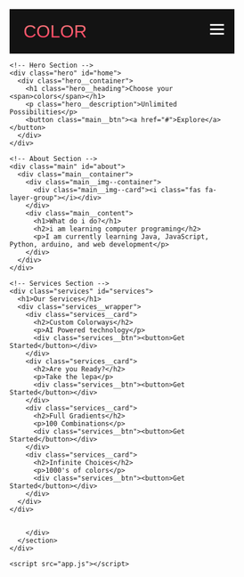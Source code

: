 <!DOCTYPE html>
<html lang="en">
  <head>
    <meta charset="UTF-8" />
    <meta name="viewport" content="width=device-width, initial-scale=1.0" />
    <title>Scroll Website</title>
    <link rel="stylesheet" href="styles.css" />
    <link
      rel="stylesheet"
      href="https://use.fontawesome.com/releases/v5.14.0/css/all.css"
      integrity="sha384-HzLeBuhoNPvSl5KYnjx0BT+WB0QEEqLprO+NBkkk5gbc67FTaL7XIGa2w1L0Xbgc"
      crossorigin="anonymous"
    />
  </head>
  <body>
    <!-- Navbar Section -->
    <nav class="navbar">
      <div class="navbar__container">
        <a href="#home" id="navbar__logo">COLOR</a>
        <div class="navbar__toggle" id="mobile-menu">
          <span class="bar"></span> <span class="bar"></span>
          <span class="bar"></span>
        </div>
        <ul class="navbar__menu">
          <li class="navbar__item">
            <a href="#home" class="navbar__links" id="home-page">Home</a>
          </li>
          <li class="navbar__item">
            <a href="#about" class="navbar__links" id="about-page">About</a>
          </li>
          <li class="navbar__item">
            <a href="#services" class="navbar__links" id="services-page"
              >Services</a
            >
          </li>
          <li class="navbar__btn">
            <a href="#sign-up" class="button" id="signup">Sign Up</a>
          </li>
        </ul>
      </div>
    </nav>

    <!-- Hero Section -->
    <div class="hero" id="home">
      <div class="hero__container">
        <h1 class="hero__heading">Choose your <span>colors</span></h1>
        <p class="hero__description">Unlimited Possibilities</p>
        <button class="main__btn"><a href="#">Explore</a></button>
      </div>
    </div>

    <!-- About Section -->
    <div class="main" id="about">
      <div class="main__container">
        <div class="main__img--container">
          <div class="main__img--card"><i class="fas fa-layer-group"></i></div>
        </div>
        <div class="main__content">
          <h1>What do i do?</h1>
          <h2>i am learning computer programing</h2>
          <p>I am currently learning Java, JavaScript, Python, arduino, and web development</p>
        </div>
      </div>
    </div>

    <!-- Services Section -->
    <div class="services" id="services">
      <h1>Our Services</h1>
      <div class="services__wrapper">
        <div class="services__card">
          <h2>Custom Colorways</h2>
          <p>AI Powered technology</p>
          <div class="services__btn"><button>Get Started</button></div>
        </div>
        <div class="services__card">
          <h2>Are you Ready?</h2>
          <p>Take the lepa</p>
          <div class="services__btn"><button>Get Started</button></div>
        </div>
        <div class="services__card">
          <h2>Full Gradients</h2>
          <p>100 Combinations</p>
          <div class="services__btn"><button>Get Started</button></div>
        </div>
        <div class="services__card">
          <h2>Infinite Choices</h2>
          <p>1000's of colors</p>
          <div class="services__btn"><button>Get Started</button></div>
        </div>
      </div>
    </div>

   
        </div>
      </section>
    </div>

    <script src="app.js"></script>
  </body>
</html>

<style>
  * {
    box-sizing: border-box;
    margin: 0;
    padding: 0;
    font-family: "Kumbh Sans", sans-serif;
    scroll-behavior: smooth;
  }

  .navbar {
    background: #131313;
    height: 80px;
    display: flex;
    justify-content: center;
    align-items: center;
    font-size: 1.2rem;
    position: sticky;
    top: 0;
    z-index: 999;
  }

  .navbar__container {
    display: flex;
    justify-content: space-between;
    height: 80px;
    z-index: 1;
    width: 100%;
    max-width: 1300px;
    margin: 0 auto;
    padding: 0 50px;
  }

  #navbar__logo {
    background-color: #ff8177;
    background-image: linear-gradient(to top, #ff0844 0%, #ffb199 100%);
    background-size: 100%;
    -webkit-background-clip: text;
    -moz-background-clip: text;
    -webkit-text-fill-color: transparent;
    -moz-text-fill-color: transparent;
    display: flex;
    align-items: center;
    cursor: pointer;
    text-decoration: none;
    font-size: 2rem;
  }

  .navbar__menu {
    display: flex;
    align-items: center;
    list-style: none;
  }

  .navbar__item {
    height: 80px;
  }

  .navbar__links {
    color: #fff;
    display: flex;
    align-items: center;
    justify-content: center;
    width: 125px;
    text-decoration: none;
    height: 100%;
    transition: all 0.3s ease;
  }

  .navbar__btn {
    display: flex;
    justify-content: center;
    align-items: center;
    padding: 0 1rem;
    width: 100%;
  }

  .button {
    display: flex;
    justify-content: center;
    align-items: center;
    text-decoration: none;
    padding: 10px 20px;
    height: 100%;
    width: 100%;
    border: none;
    outline: none;
    border-radius: 4px;
    background: #833ab4;
    background: -webkit-linear-gradient(to right, #fcb045, #fd1d1d, #833ab4);
    background: linear-gradient(to right, #fcb045, #fd1d1d, #833ab4);
    color: #fff;
    transition: all 0.3s ease;
  }

  .navbar__links:hover {
    color: #9518fc;
    transition: all 0.3s ease;
  }

  @media screen and (max-width: 960px) {
    .navbar__container {
      display: flex;
      justify-content: space-between;
      height: 80px;
      z-index: 1;
      width: 100%;
      max-width: 1300px;
      padding: 0;
    }

    .navbar__menu {
      display: grid;
      grid-template-columns: auto;
      margin: 0;
      width: 100%;
      position: absolute;
      top: -1000px;
      opacity: 1;
      transition: all 0.5s ease;
      z-index: -1;
    }

    .navbar__menu.active {
      background: #131313;
      top: 100%;
      opacity: 1;
      transition: all 0.5s ease;
      z-index: 99;
      height: 60vh;
      font-size: 1.6rem;
    }

    #navbar__logo {
      padding-left: 25px;
    }

    .navbar__toggle .bar {
      width: 25px;
      height: 3px;
      margin: 5px auto;
      transition: all 0.3s ease-in-out;
      background: #fff;
    }

    .navbar__item {
      width: 100%;
    }

    .navbar__links {
      text-align: center;
      padding: 2rem;
      width: 100%;
      display: table;
    }

    .navbar__btn {
      padding-bottom: 2rem;
    }

    .button {
      display: flex;
      justify-content: center;
      align-items: center;
      width: 80%;
      height: 80px;
      margin: 0;
    }

    #mobile-menu {
      position: absolute;
      top: 20%;
      right: 5%;
      transform: translate(5%, 20%);
    }

    .navbar__toggle .bar {
      display: block;
      cursor: pointer;
    }

    #mobile-menu.is-active .bar:nth-child(2) {
      opacity: 0;
    }

    #mobile-menu.is-active .bar:nth-child(1) {
      transform: translateY(8px) rotate(45deg);
    }

    #mobile-menu.is-active .bar:nth-child(3) {
      transform: translateY(-8px) rotate(-45deg);
    }
  }

  /* Hero Section */
  .hero {
    background: #000000;
    background: linear-gradient(to right, #161616, #000000);
    padding: 200px 0;
  }

  .hero__container {
    display: flex;
    flex-direction: column;
    justify-content: center;
    align-items: center;
    max-width: 1200px;
    margin: 0 auto;
    height: 90%;
    text-align: center;
    padding: 30px;
  }

  .hero__heading {
    font-size: 100px;
    margin-bottom: 24px;
    color: #fff;
  }

  .hero__heading span {
    background: #ee0979; 
    background: -webkit-linear-gradient(
      to right,
      #ff6a00,
      #ee0979
    ); 
    background: linear-gradient(
      to right,
      #ff6a00,
      #ee0979
    ); 
    background-size: 100%;
    -webkit-background-clip: text;
    -moz-background-clip: text;
    -webkit-text-fill-color: transparent;
    -mo-text-fill-color: transparent;
  }

  .hero__description {
    font-size: 60px;
    background: #da22ff; 
    background: -webkit-linear-gradient(
      to right,
      #9114ff,
      #da22ff
    ); 
    background: linear-gradient(
      to right,
      #8f0eff,
      #da22ff
    ); 
    background-size: 100%;
    -webkit-background-clip: text;
    -moz-background-clip: text;
    -webkit-text-fill-color: transparent;
    -moz-text-fill-color: transparent;
  }

  .highlight {
    border-bottom: 4px solid rgb(132, 0, 255);
  }

  @media screen and (max-width: 768px) {
    .hero__heading {
      font-size: 60px;
    }

    .hero__description {
      font-size: 40px;
    }
  }

  /* About Section */
  .main {
    background-color: #131313;
    padding: 10rem 0;
  }

  .main__container {
    display: grid;
    grid-template-columns: 1fr 1fr;
    align-items: center;
    justify-content: center;
    margin: 0 auto;
    height: 90%;
    z-index: 1;
    width: 100%;
    max-width: 1300px;
    padding: 0 50px;
  }

  .main__content {
    color: #fff;
    width: 100%;
  }

  .main__content h1 {
    font-size: 2rem;
    background-color: #fe3b6f;
    background-image: linear-gradient(to top, #ff087b 0%, #ed1a52 100%);
    background-size: 100%;
    -webkit-background-clip: text;
    -moz-background-clip: text;
    -webkit-text-fill-color: transparent;
    -moz-text-fill-color: transparent;
    text-transform: uppercase;
    margin-bottom: 32px;
  }

  .main__content h2 {
    font-size: 4rem;
    background: #ff8177; 
    background: -webkit-linear-gradient(
      to right,
      #9114ff,
      #da22ff
    ); 
    background: linear-gradient(
      to right,
      #8f0eff,
      #da22ff
    );
    background-size: 100%;
    -webkit-background-clip: text;
    -moz-background-clip: text;
    -webkit-text-fill-color: transparent;
    -moz-text-fill-color: transparent;
  }

  .main__content p {
    margin-top: 1rem;
    font-size: 2rem;
    font-weight: 700;
  }

  .main__btn {
    font-size: 1.8rem;
    background: #833ab4;
    background: -webkit-linear-gradient(to right, #fcb045, #fd1d1d, #833ab4);
    background: linear-gradient(to right, #fcb045, #fd1d1d, #833ab4);
    padding: 20px 60px;
    border: none;
    border-radius: 4px;
    margin-top: 2rem;
    cursor: pointer;
    position: relative;
    transition: all 0.35s;
    outline: none;
  }

  .main__btn a {
    position: relative;
    z-index: 2;
    color: #fff;
    text-decoration: none;
  }

  .main__btn:after {
    position: absolute;
    content: "";
    top: 0;
    left: 0;
    width: 0;
    height: 100%;
    background: #ff1ead;
    transition: all 0.35s;
    border-radius: 4px;
  }

  .main__btn:hover {
    color: #fff;
  }

  .main__btn:hover:after {
    width: 100%;
  }

  .main__img--container {
    text-align: center;
  }

  .main__img--card {
    margin: 10px;
    height: 500px;
    width: 500px;
    border-radius: 4px;
    display: flex;
    flex-direction: column;
    justify-content: center;
    color: #fff;
    background-image: linear-gradient(to right, #00dbde 0%, #fc00ff 100%);
  }

  .fa-layer-group,
  .fa-users {
    font-size: 14rem;
  }

  #card-2 {
    background: #ff512f;
    background: -webkit-linear-gradient(to right, #dd2476, #ff512f);
    background: linear-gradient(to right, #dd2476, #ff512f);
  }

  /* Mobile Responsive */
  /*this is basically how the webpage would look on a phone*/
  @media screen and (max-width: 1100px) {
    .main__container {
      display: grid;
      grid-template-columns: 1fr;
      align-items: center;
      justify-content: center;
      width: 100%;
      margin: 0 auto;
      height: 90%;
    }

    .main__img--container {
      display: flex;
      justify-content: center;
    }

    .main__img--card {
      height: 425px;
      width: 425px;
    }

    .main__content {
      text-align: center;
      margin-bottom: 4rem;
    }

    .main__content h1 {
      font-size: 2.5rem;
      margin-top: 2rem;
    }

    .main__content h2 {
      font-size: 3rem;
    }

    .main__content p {
      margin-top: 1rem;
      font-size: 1.5rem;
    }
  }

  @media screen and (max-width: 480px) {
    .main__img--card {
      width: 250px;
      height: 250px;
    }

    .fa-users,
    .fa-layer-group {
      font-size: 4rem;
    }

    .main__content h1 {
      font-size: 2rem;
      margin-top: 3rem;
    }
    .main__content h2 {
      font-size: 2rem;
    }

    .main__content p {
      margin-top: 2rem;
    }

    .main__btn {
      padding: 12px 36px;
      margin: 2.5rem 0;
    }
  }

  /*the services section and Its content like the boxes*/
  .services {
    background: #131313;
    display: flex;
    flex-direction: column;
    justify-content: center;
    align-items: center;
    height: 100%;
    padding: 10rem 0;
  }

  .services h1 {
    background-color: #ff8177;
    background-image: linear-gradient(to right, #ff0844 0%, #f7673c 100%);
    background-size: 100%;
    -webkit-background-clip: text;
    -moz-background-clip: text;
    -webkit-text-fill-color: transparent;
    -moz-text-fill-color: transparent;
    margin-bottom: 5rem;
    font-size: 2.5rem;
  }

  .services__wrapper {
    display: grid;
    grid-template-columns: 1fr 1fr 1fr 1fr;
    grid-template-rows: 1fr;
  }

  .services__card {
    margin: 10px;
    height: 425px;
    width: 300px;
    border-radius: 4px;
    display: flex;
    flex-direction: column;
    justify-content: center;
    color: #fff;
    background-image: linear-gradient(to right, #00dbde 0%, #fc00ff 100%);
    transition: 0.3s ease-in;
    text-align: center;
    
  }
  



</style>
